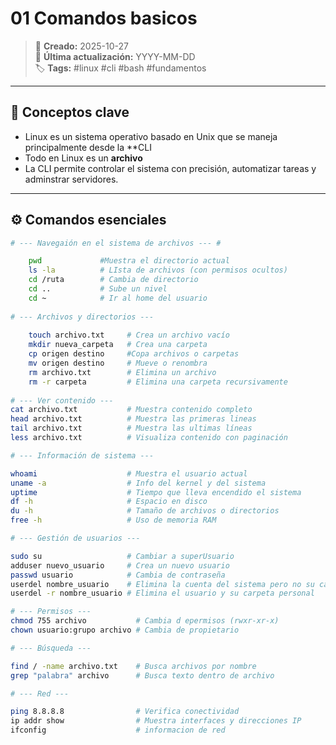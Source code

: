 # 01 Comandos basicos

> 📅 **Creado:** 2025-10-27  
> 🔁 **Última actualización:** YYYY-MM-DD  
> 🏷️ **Tags:** #linux #cli #bash #fundamentos

---

## 🧠 Conceptos clave
-  Linux es un sistema operativo basado en Unix que se maneja principalmente desde la **CLI
-  Todo en Linux es un **archivo**
- La CLI permite controlar el sistema con precisión, automatizar tareas y adminstrar servidores.

---

## ⚙️ Comandos esenciales
```bash
# --- Navegaión en el sistema de archivos --- #

	pwd             #Muestra el directorio actual
	ls -la          # LIsta de archivos (con permisos ocultos)
	cd /ruta        # Cambia de directorio
	cd ..           # Sube un nivel
	cd ~            # Ir al home del usuario
	
# --- Archivos y directorios ---
	
	touch archivo.txt     # Crea un archivo vacío
	mkdir nueva_carpeta   # Crea una carpeta
	cp origen destino     #Copa archivos o carpetas
	mv origen destino     # Mueve o renombra
	rm archivo.txt        # Elimina un archivo
	rm -r carpeta         # Elimina una carpeta recursivamente
	
# --- Ver contenido ---
cat archivo.txt           # Muestra contenido completo
head archivo.txt          # Muestra las primeras lineas
tail archivo.txt          # Muestra las ultimas líneas
less archivo.txt          # Visualiza contenido con paginación

# --- Información de sistema ---

whoami                    # Muestra el usuario actual
uname -a                  # Info del kernel y del sistema
uptime                    # Tiempo que lleva encendido el sistema
df -h                     # Espacio en disco
du -h                     # Tamaño de archivos o directorios
free -h                   # Uso de memoria RAM

# --- Gestión de usuarios ---

sudo su                   # Cambiar a superUsuario
adduser nuevo_usuario     # Crea un nuevo usuario
passwd usuario            # Cambia de contraseña
userdel nombre_usuario    # Elimina la cuenta del sistema pero no su carpeta personal
userdel -r nombre_usuario # Elimina el usuario y su carpeta personal

# --- Permisos ---
chmod 755 archivo           # Cambia d epermisos (rwxr-xr-x)
chown usuario:grupo archivo # Cambia de propietario

# --- Búsqueda ---

find / -name archivo.txt    # Busca archivos por nombre
grep "palabra" archivo      # Busca texto dentro de archivo

# --- Red ---

ping 8.8.8.8                # Verifica conectividad
ip addr show                # Muestra interfaces y direcciones IP
ifconfig                    # informacion de red


```

